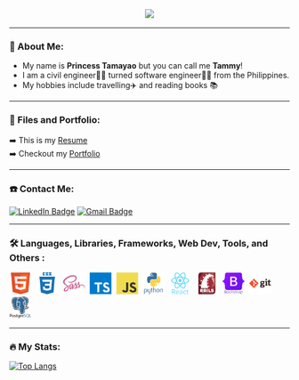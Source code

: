 

<!--
**tammytamayao/tammytamayao** is a ✨ _special_ ✨ repository because its `README.md` (this file) appears on your GitHub profile.

Here are some ideas to get you started:

- 🔭 I’m currently working on ...
- 🌱 I’m currently learning ...
- 👯 I’m looking to collaborate on ...
- 🤔 I’m looking for help with ...
- 💬 Ask me about ...
- 📫 How to reach me: ...
- 😄 Pronouns: ...
- ⚡ Fun fact: ...
-->

<div id="header" align="center">
  <img src="https://media.giphy.com/media/hpXdHPfFI5wTABdDx9/giphy.gif" width="300"/>
</div>

---

### 👩 About Me: 
- My name is <b>Princess Tamayao</b> but you can call me <b>Tammy</b>!
- I am a civil engineer👷‍♀️ turned software engineer👩‍💻 from the Philippines.
- My hobbies include travelling✈️ and reading books 📚 

---

### 📂 Files and Portfolio:
➡️ This is my <a href="https://shorturl.at/6gtJ8">Resume</a><br/>
➡️ Checkout my <a href="https://tammytamayao.github.io/portfolio-tamayao/">Portfolio</a><br/>

---

### ☎️ Contact Me: 

<div id="badges">
  <a href="https://www.linkedin.com/in/princess-tamayao-734705145/"><img src="https://img.shields.io/badge/LinkedIn-blue?style=for-the-badge&logo=linkedin&logoColor=white" alt="LinkedIn Badge"/></a>
  <a href="mailto:tammytamayao@gmail.com"><img src="https://img.shields.io/badge/Gmail-red?style=for-the-badge&logo=gmail&logoColor=white" alt="Gmail Badge"/></a>
</div>

---

### :hammer_and_wrench: Languages, Libraries, Frameworks, Web Dev, Tools, and Others :

<div>
  <img src="https://github.com/devicons/devicon/blob/master/icons/html5/html5-original.svg" title="HTML5" alt="HTML" width="40" height="40"/>&nbsp;
  <img src="https://github.com/devicons/devicon/blob/master/icons/css3/css3-plain-wordmark.svg"  title="CSS3" alt="CSS" width="40" height="40"/>&nbsp;
  <img src="https://github.com/devicons/devicon/blob/master/icons/sass/sass-original.svg"  title="SASS" alt="SASS" width="40" height="40"/>&nbsp;
    <img src="https://github.com/devicons/devicon/blob/master/icons/typescript/typescript-original.svg" title="TypeScript" alt="TypeScript" width="40" height="40"/>&nbsp;
  <img src="https://github.com/devicons/devicon/blob/master/icons/javascript/javascript-original.svg" title="JavaScript" alt="JavaScript" width="40" height="40"/>&nbsp;
  <img src="https://github.com/devicons/devicon/blob/master/icons/python/python-original-wordmark.svg" title="Python" alt="Python" width="40" height="40"/>&nbsp;
  <img src="https://github.com/devicons/devicon/blob/master/icons/react/react-original-wordmark.svg" title="React" alt="React" width="40" height="40"/>&nbsp;
  <img src="https://github.com/devicons/devicon/blob/master/icons/rails/rails-original-wordmark.svg" title="Rails" alt="Rails" width="40" height="40"/>&nbsp;
  <img src="https://github.com/devicons/devicon/blob/master/icons/bootstrap/bootstrap-original-wordmark.svg" title="Bootstrap" alt="Bootstrap" width="40" height="40"/>&nbsp
  <img src="https://github.com/devicons/devicon/blob/master/icons/git/git-original-wordmark.svg" title="Git" **alt="Git" width="40" height="40"/>&nbsp
  <img src="https://github.com/devicons/devicon/blob/master/icons/postgresql/postgresql-original-wordmark.svg" title="Bootstrap" alt="Bootstrap" width="40" height="40"/>
</div>

---

### 🔥 My Stats:

[![Top Langs](https://github-readme-stats.vercel.app/api/top-langs/?username=tammytamayao&layout=compact&theme=vision-friendly-dark)](https://github.com/anuraghazra/github-readme-stats)
